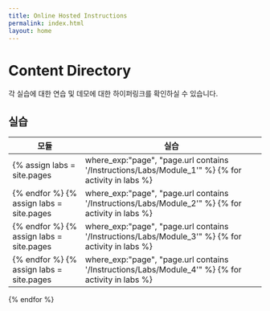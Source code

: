 ```yaml
---
title: Online Hosted Instructions
permalink: index.html
layout: home
---
```


# Content Directory

각 실습에 대한 연습 및 데모에 대한 하이퍼링크를 확인하실 수 있습니다.

## 실습

| 모듈 | 실습 |
| --- | --- | 
{% assign labs = site.pages | where_exp:"page", "page.url contains '/Instructions/Labs/Module_1'" %} {% for activity in labs  %}| {{ activity.lab.module }} | [{{ activity.lab.title }}{% if activity.lab.type %} - {{ activity.lab.type }}{% endif %}]({{ site.github.url }}{{ activity.url }}) | 
{% endfor %} {% assign labs = site.pages | where_exp:"page", "page.url contains '/Instructions/Labs/Module_2'" %} {% for activity in labs  %}| {{ activity.lab.module }} | [{{ activity.lab.title }}{% if activity.lab.type %} - {{ activity.lab.type }}{% endif %}]({{ site.github.url }}{{ activity.url }}) | 
{% endfor %} {% assign labs = site.pages | where_exp:"page", "page.url contains '/Instructions/Labs/Module_3'" %} {% for activity in labs  %}| {{ activity.lab.module }} | [{{ activity.lab.title }}{% if activity.lab.type %} - {{ activity.lab.type }}{% endif %}]({{ site.github.url }}{{ activity.url }}) | 
{% endfor %} {% assign labs = site.pages | where_exp:"page", "page.url contains '/Instructions/Labs/Module_4'" %} {% for activity in labs  %}| {{ activity.lab.module }} | [{{ activity.lab.title }}{% if activity.lab.type %} - {{ activity.lab.type }}{% endif %}]({{ site.github.url }}{{ activity.url }}) | 
{% endfor %}
